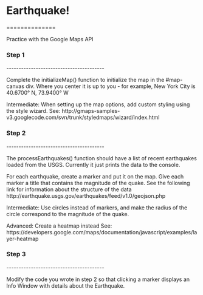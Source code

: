 <h1>Earthquake!</h1>
==============

<p>Practice with the Google Maps API<p>


<h3>Step 1</h3>
----------------------------------------
<p>Complete the initializeMap() function to initialize the map in the #map-canvas div. Where you center it is up to you - for example, New York City is 40.6700° N, 73.9400° W </p>

<p>Intermediate: When setting up the map options, add custom styling using the style wizard.
See: http://gmaps-samples-v3.googlecode.com/svn/trunk/styledmaps/wizard/index.html</p>

<h3>Step 2</h3>
----------------------------------------
<p>The processEarthquakes() function should have a list of recent earthquakes loaded from the USGS. Currently it just prints the data to the console.</p>

<p>For each earthquake, create a marker and put it on the map. Give each marker a title that contains the magnitude of the quake. See the following link for information about the structure of the data http://earthquake.usgs.gov/earthquakes/feed/v1.0/geojson.php</p>

<p>Intermediate: Use circles instead of markers, and make the radius of the circle correspond to the magnitude of the quake.</p>

<p>Advanced: Create a heatmap instead
See: https://developers.google.com/maps/documentation/javascript/examples/layer-heatmap</p>


<h3>Step 3</h3>
----------------------------------------
<p>Modify the code you wrote in step 2 so that clicking a marker displays an Info Window with details about the Earthquake.</p>
